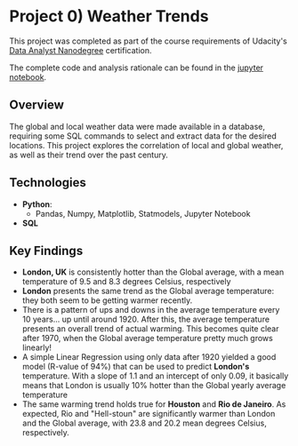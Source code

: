 # Project 0) Weather Trends

This project was completed as part of the course requirements of Udacity's [Data Analyst Nanodegree](https://www.udacity.com/course/data-analyst-nanodegree--nd002) certification.

The complete code and analysis rationale can be found in the [jupyter notebook](https://github.com/marcellovictorino/DAND-Project0/blob/master/Project%200%20-%20Weather%20Trend.ipynb).

## Overview

The global and local weather data were made available in a database, requiring some SQL commands to select and extract data for the desired locations. This project explores the correlation of local and global weather, as well as their trend over the past century.



## Technologies

+ **Python**:
  + Pandas, Numpy, Matplotlib, Statmodels, Jupyter Notebook
+ **SQL**



## Key Findings

+ **London, UK** is consistently hotter than the Global average, with a mean temperature of 9.5 and 8.3 degrees Celsius, respectively
+ **London** presents the same trend as the Global average temperature: they both seem to be getting warmer recently. 
+ There is a pattern of ups and downs in the average temperature every 10 years... up until around 1920. After this, the average temperature presents an overall trend of actual warming. This becomes quite clear after 1970, when the Global average temperature pretty much grows linearly!
+ A simple Linear Regression using only data after 1920 yielded a good model (R-value of 94%) that can be used to predict **London's** temperature. With a slope of 1.1 and an intercept of only 0.09, it basically means that London is usually 10% hotter than the Global yearly average temperature
+ The same warming trend holds true for **Houston** and **Rio de Janeiro**. As expected, Rio and "Hell-stoun" are significantly warmer than London and the Global average, with 23.8 and 20.2 mean degrees Celsius, respectively.